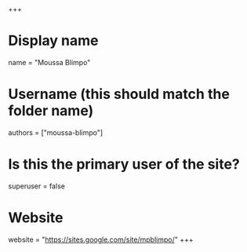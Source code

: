 +++
# Display name
name = "Moussa Blimpo"

# Username (this should match the folder name)
authors = ["moussa-blimpo"]

# Is this the primary user of the site?
superuser = false

# Website
website = "https://sites.google.com/site/mpblimpo/"
+++
